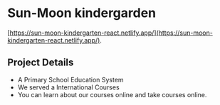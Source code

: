 # Sun-Moon kindergarden

[https://sun-moon-kindergarten-react.netlify.app/](https://sun-moon-kindergarten-react.netlify.app/).

## Project Details
- A Primary School Education System
- We served a International Courses
- You can learn about our courses online and take courses online. 